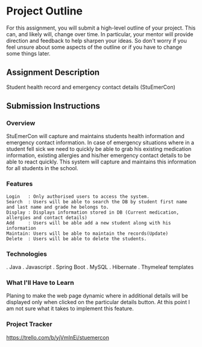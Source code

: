 # Project Outline
For this assignment, you will submit a high-level outline of your project. This can, and likely will, change over time. In particular, your mentor will provide direction and feedback to help sharpen your ideas. So don't worry if you feel unsure about some aspects of the outline or if you have to change some things later.

## Assignment Description
Student health record and emergency contact details (StuEmerCon)
 
## Submission Instructions

### Overview
   StuEmerCon will capture and maintains students health information and emergency contact information.
 In case of emergency situations where in a student fell sick we need to quickly be 
 able to grab his existing medication information, existing allergies and his/her 
 emergency contact details to be able to react quickly. This system will capture and 
 maintains this information for all students in the school.
### Features
    Login   : Only authorised users to access the system.
    Search  : Users will be able to search the DB by student first name and last name and grade he belongs to.
    Display : Displays information stored in DB (Current medication, allergies and contact details)
    Add     : Users will be able add a new student along with his information
    Maintain: Users will be able to maintain the records(Update)
    Delete  : Users will be able to delete the students.     
    
### Technologies  

. Java
. Javascript
. Spring Boot
. MySQL
. Hibernate
. Thymeleaf templates
### What I'll Have to Learn
Planing to make the web page dynamic where in additional details will be displayed only when clicked on the particular details button.
At this point I am not sure what it takes to implement this feature.
### Project Tracker
https://trello.com/b/yjVmInEi/stuemercon
